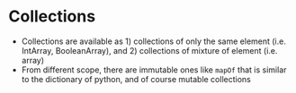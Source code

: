# Collections

- Collections are available as 1) collections of only the same element  (i.e. IntArray, BooleanArray), and 2) collections of mixture of element (i.e. array)
- From different scope, there are immutable ones like `mapOf` that is similar to the dictionary of python, and of course mutable collections

